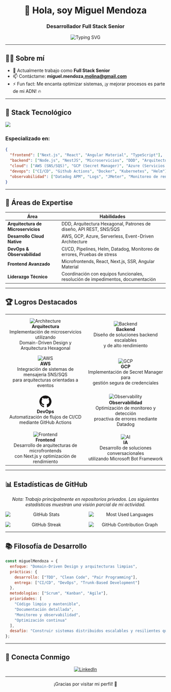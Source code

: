 <h1 align="center">👋 Hola, soy Miguel Mendoza</h1>
<h3 align="center">Desarrollador Full Stack Senior</h3>

<p align="center">
  <img src="https://readme-typing-svg.herokuapp.com?font=Fira+Code&size=22&pause=1000&center=true&vCenter=true&lines=Arquitectura+de+Software;Microservicios;Cloud+Native;Always+Learning" alt="Typing SVG" />
</p>

---

## 👨‍💻 Sobre mí

- 🔭 Actualmente trabajo como **Full Stack Senior**
- 📫 Contáctame: **miguel.mendoza,molina@gmail.com**
- ⚡ Fun fact: Me encanta optimizar sistemas, ¡y mejorar procesos es parte de mi ADN! 🔥

---

## 🚀 Stack Tecnológico

<p align="left">
  <img src="https://skillicons.dev/icons?i=nextjs,nestjs,express,html,nodejs,jest,react,typescript,javascript,aws,gcp,azure,docker,kubernetes,mongodb,postgres,mysql,redis,git,github,gitlab,npm,vscode,postman" />
</p>

### Especializado en:
```json
{
  "frontend": ["Next.js", "React", "Angular Material", "TypeScript"],
  "backend": ["Node.js", "NestJS", "Microservicios", "DDD", "Arquitectura Hexagonal"],
  "cloud": ["AWS (SNS/SQS)", "GCP (Secret Manager)", "Azure (Servicios Cognitivos)"],
  "devops": ["CI/CD", "Github Actions", "Docker", "Kubernetes", "Helm"],
  "observabilidad": ["Datadog APM", "Logs", "JMeter", "Monitoreo de rendimiento"]
}
```

---


## 🎯 Áreas de Expertise

<div align="left">

| Área | Habilidades |
|------|-------------|
| **Arquitectura de Microservicios** | DDD, Arquitectura Hexagonal, Patrones de diseño, API REST, SNS/SQS |
| **Desarrollo Cloud Native** | AWS, GCP, Azure, Serverless, Event-Driven Architecture |
| **DevOps & Observabilidad** | CI/CD, Pipelines, Helm, Datadog, Monitoreo de errores, Pruebas de stress |
| **Frontend Avanzado** | Microfrontends, React, Next.js, SSR, Angular Material |
| **Liderazgo Técnico** | Coordinación con equipos funcionales, resolución de impedimentos, documentación |

</div>

---

## 🏆 Logros Destacados

<div align="center">
<table>
  <tr>
    <td width="50%" align="center">
      <img width="40" style="margin-top: 10px;" src="https://skillicons.dev/icons?i=nestjs" alt="Architecture"/><br/>
      <b>Arquitectura</b><br/>
      Implementación de microservicios utilizando<br/>Domain-Driven Design y Arquitectura Hexagonal
    </td>
    <td width="50%" align="center">
      <img width="40" style="margin-top: 10px;" src="https://skillicons.dev/icons?i=nodejs" alt="Backend"/><br/>
      <b>Backend</b><br/>
      Diseño de soluciones backend escalables<br/>y de alto rendimiento
    </td>
  </tr>
  <tr>
    <td width="50%" align="center">
      <img width="40" style="margin-top: 10px;" src="https://skillicons.dev/icons?i=aws" alt="AWS"/><br/>
      <b>AWS</b><br/>
      Integración de sistemas de mensajería SNS/SQS<br/>para arquitecturas orientadas a eventos
    </td>
    <td width="50%" align="center">
      <img width="40" style="margin-top: 10px;" src="https://skillicons.dev/icons?i=gcp" alt="GCP"/><br/>
      <b>GCP</b><br/>
      Implementación de Secret Manager para<br/>gestión segura de credenciales
    </td>
  </tr>
  <tr>
    <td width="50%" align="center">
      <img width="40" style="margin-top: 10px;" src="https://raw.githubusercontent.com/devicons/devicon/master/icons/github/github-original.svg" alt="DevOps"/><br/>
      <b>DevOps</b><br/>
      Automatización de flujos de CI/CD<br/>mediante GitHub Actions
    </td>
    <td width="50%" align="center">
      <img width="40" style="background-color: white; border-radius: 5px; padding: 2px; margin-top: 10px;" src="https://upload.wikimedia.org/wikipedia/en/thumb/7/7e/Datadog_logo.svg/1200px-Datadog_logo.svg.png" alt="Observability"/><br/>
      <b>Observabilidad</b><br/>
      Optimización de monitoreo y detección<br/>proactiva de errores mediante Datadog
    </td>
  </tr>
  <tr>
    <td width="50%" align="center">
      <img width="40" style="margin-top: 10px;" src="https://skillicons.dev/icons?i=nextjs" alt="Frontend"/><br/>
      <b>Frontend</b><br/>
      Desarrollo de arquitecturas de microfrontends<br/>con Next.js y optimización de rendimiento
    </td>
    <td width="50%" align="center">
      <img width="40" style="margin-top: 10px;" src="https://cdn.jsdelivr.net/gh/devicons/devicon/icons/azure/azure-original.svg" alt="AI"/><br/>
      <b>IA</b><br/>
      Desarrollo de soluciones conversacionales<br/>utilizando Microsoft Bot Framework
    </td>
  </tr>
</table>
</div>

---

## 📊 Estadísticas de GitHub

<p align="center"><i>Nota: Trabajo principalmente en repositorios privados. Las siguientes estadísticas muestran una visión parcial de mi actividad.</i></p>

<div align="center" style="display: flex; justify-content: space-between; margin-bottom: 15px;">
  <img width="48%" src="https://github-readme-stats.vercel.app/api?username=miguelmendozabluex&show_icons=true&theme=monokai&count_private=true&include_all_commits=true" alt="GitHub Stats" />
  <img width="48%" src="https://github-readme-stats.vercel.app/api/top-langs/?username=miguelmendozabluex&layout=compact&theme=monokai&count_private=true&hide=html" alt="Most Used Languages" />
</div>

<div align="center" style="display: flex; justify-content: space-between;">
  <img width="48%" src="https://streak-stats.demolab.com/?user=miguelmendozabluex&theme=monokai&count_private=true" alt="GitHub Streak" />
  <img width="48%" src="https://github-readme-activity-graph.vercel.app/graph?username=miguelmendozabluex&theme=monokai&include_all_commits=true&hide_border=true" alt="GitHub Contribution Graph" />
</div>

---

## 📚 Filosofía de Desarrollo

```javascript
const miguelMendoza = {
  enfoque: "Domain-Driven Design y arquitecturas limpias",
  prácticas: {
    desarrollo: ["TDD", "Clean Code", "Pair Programming"],
    entrega: ["CI/CD", "DevOps", "Trunk-Based Development"]
  },
  metodologías: ["Scrum", "Kanban", "Agile"],
  prioridades: [
    "Código limpio y mantenible",
    "Documentación detallada",
    "Monitoreo y observabilidad",
    "Optimización continua"
  ],
  desafío: "Construir sistemas distribuidos escalables y resilientes que solucionen problemas reales"
};
```

---

## 🔗 Conecta Conmigo

<div align="center">
  <a href="https://linkedin.com/in/tu-linkedin" target="_blank">
    <img src="https://img.shields.io/badge/LinkedIn-0077B5?style=for-the-badge&logo=linkedin&logoColor=white" alt="LinkedIn" />
  </a>
</div>

---

<p align="center" style="margin-top: 10px;">¡Gracias por visitar mi perfil! 🚀</p>



